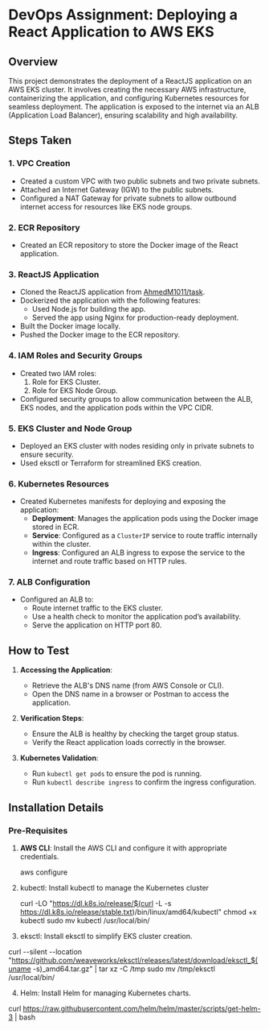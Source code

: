# DevOps Assignment: Deploying a React Application to AWS EKS

## Overview

This project demonstrates the deployment of a ReactJS application on an AWS EKS cluster. It involves creating the necessary AWS infrastructure, containerizing the application, and configuring Kubernetes resources for seamless deployment. The application is exposed to the internet via an ALB (Application Load Balancer), ensuring scalability and high availability.

## Steps Taken

### 1. **VPC Creation**
- Created a custom VPC with two public subnets and two private subnets.
- Attached an Internet Gateway (IGW) to the public subnets.
- Configured a NAT Gateway for private subnets to allow outbound internet access for resources like EKS node groups.

### 2. **ECR Repository**
- Created an ECR repository to store the Docker image of the React application.

### 3. **ReactJS Application**
- Cloned the ReactJS application from [AhmedM1011/task](https://github.com/AhmedM1011/task.git).
- Dockerized the application with the following features:
  - Used Node.js for building the app.
  - Served the app using Nginx for production-ready deployment.
- Built the Docker image locally.
- Pushed the Docker image to the ECR repository.

### 4. **IAM Roles and Security Groups**
- Created two IAM roles:
  1. Role for EKS Cluster.
  2. Role for EKS Node Group.
- Configured security groups to allow communication between the ALB, EKS nodes, and the application pods within the VPC CIDR.

### 5. **EKS Cluster and Node Group**
- Deployed an EKS cluster with nodes residing only in private subnets to ensure security.
- Used eksctl or Terraform for streamlined EKS creation.

### 6. **Kubernetes Resources**
- Created Kubernetes manifests for deploying and exposing the application:
  - **Deployment**: Manages the application pods using the Docker image stored in ECR.
  - **Service**: Configured as a `ClusterIP` service to route traffic internally within the cluster.
  - **Ingress**: Configured an ALB ingress to expose the service to the internet and route traffic based on HTTP rules.

### 7. **ALB Configuration**
- Configured an ALB to:
  - Route internet traffic to the EKS cluster.
  - Use a health check to monitor the application pod’s availability.
  - Serve the application on HTTP port 80.

## How to Test

1. **Accessing the Application**:
   - Retrieve the ALB's DNS name (from AWS Console or CLI).
   - Open the DNS name in a browser or Postman to access the application.

2. **Verification Steps**:
   - Ensure the ALB is healthy by checking the target group status.
   - Verify the React application loads correctly in the browser.

3. **Kubernetes Validation**:
   - Run `kubectl get pods` to ensure the pod is running.
   - Run `kubectl describe ingress` to confirm the ingress configuration.

## Installation Details

### **Pre-Requisites**
1. **AWS CLI**: Install the AWS CLI and configure it with appropriate credentials.
   
   aws configure

2. kubectl: Install kubectl to manage the Kubernetes cluster

   curl -LO "https://dl.k8s.io/release/$(curl -L -s https://dl.k8s.io/release/stable.txt)/bin/linux/amd64/kubectl"
chmod +x kubectl
sudo mv kubectl /usr/local/bin/

3. eksctl: Install eksctl to simplify EKS cluster creation.

curl --silent --location "https://github.com/weaveworks/eksctl/releases/latest/download/eksctl_$(uname -s)_amd64.tar.gz" | tar xz -C /tmp
sudo mv /tmp/eksctl /usr/local/bin/

4. Helm: Install Helm for managing Kubernetes charts.

curl https://raw.githubusercontent.com/helm/helm/master/scripts/get-helm-3 | bash

